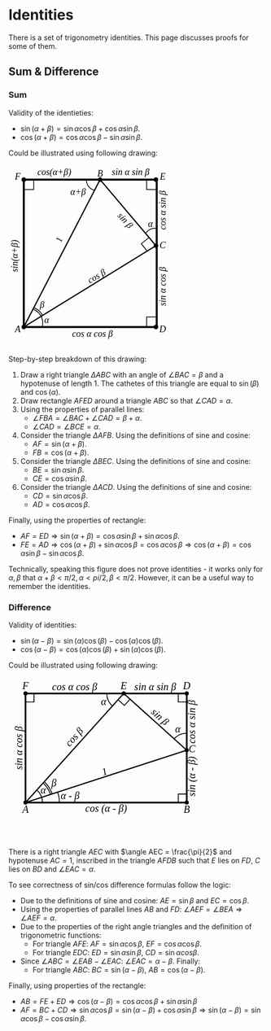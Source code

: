 # Identities

There is a set of trigonometry identities. This page discusses proofs for some of them.

## Sum & Difference

### Sum

Validity of the identieties:

- $\sin(\alpha + \beta) = \sin{\alpha} \cos {\beta} + \cos{\alpha} \sin{\beta}$.
- $\cos(\alpha + \beta) = \cos{\alpha}\cos{\beta} - \sin{\alpha}\sin{\beta}$.

Could be illustrated using following drawing:

<svg width="330" height="360" viewbox="-0.1 -0.1 1.1 1.2">
    <g>
        <circle cx="0" cy="0" r="0.015" />
        <circle cx="0.5" cy="0" r="0.015" />
        <circle cx="0.866" cy="0" r="0.015" />
        <circle cx="0.866" cy="0.433" r="0.015" />
        <circle cx="0.866" cy="0.966" r="0.015" />
        <circle cx="0" cy="0.966" r="0.015" />
    </g>
    <g stroke="black" stroke-width="0.013" fill="none">
        <path d="M 0.5 0 L 0.866 0.433 0 0.966 Z" stroke-width="0.008" />
        <rect x="0" y="0" width="0.871" height="0.966"   />
    </g>
    <g
        font-size="0.06"
        text-anchor="middle"
        style="font-family: 'LatinModern'"
        font-style="italic"
    >
        <text x="-0.04" y="0" >F</text>
        <text x="0.5" y="-0.02">B</text>
        <text x="0.91" y="0">E</text>
        <text x="0.91" y="0.45">C</text>
        <text x="0.91" y="1">D</text>
        <text x="-0.04" y="1">A</text>
        <text x="0.12" y="0.84">β</text>
        <text x="0.15" y="0.94">α</text>
        <text x="0.83" y="0.31">α</text>
        <text x="0.356" y="0.1">α+β</text>
        <text x="0.25" y="0.4" transform="rotate(-70 0.25 0.4)">1</text>
        <text x="0.5" y="0.7" transform="rotate(-30 0.4 0.7)">cos β</text>
        <text x="0.65" y="0.28" transform="rotate(48 0.65 0.28)">sin β</text>
        <text x="-0.04" y="0.5" transform="rotate(-90 -0.04 0.5)">sin(α+β)</text>
        <text x="0.2" y="-0.03">cos(α+β)</text>
        <text x="0.7" y="-0.03">sin α sin β</text>
        <text x="0.93" y="0.2" transform="rotate(-90 0.93 0.2)">cos α sin β</text>
        <text x="0.93" y="0.7" transform="rotate(-90 0.93 0.7)">sin α cos β</text>
        <text x="0.45" y="1.03">cos α cos β</text>
    </g>
    <g fill="none" stroke="black" stroke-width="0.005">
        <path d="M 0.065 0.85 A 0.1 0.1 0 0 1 0.12 0.97" />
        <path d="M 0.067 0.84 A 0.1 0.1 0 0 1 0.122 0.889" />
        <path d="M 0.41 0 A 0.07 0.07 0 0 0 0.465 0.07" />
        <path d="M 0.87 0.32 A 0.07 0.07 0 0 0 0.8 0.35" />
        <path d="M 0.871 0.9 L 0.805 0.9 0.805 0.966" />
        <path d="M 0.805 0 L 0.805 0.065 0.871 0.065" />
        <path d="M 0 0.065 L 0.065 0.065 0.065 0" />
        <path d="M 0.82 0.38 L 0.77 0.42 0.81 0.47" />
    </g>
</svg>

Step-by-step breakdown of this drawing:

1. Draw a right triangle $\Delta ABC$ with an angle of $\angle BAC = \beta$ and a hypotenuse of length 1. The cathetes of this triangle are equal to $\sin(\beta)$ and $\cos(\alpha)$.
2. Draw rectangle $AFED$ around a triangle $ABC$ so that $\angle CAD = \alpha$.
3. Using the properties of parallel lines:
    - $\angle FBA = \angle BAC + \angle CAD = \beta + \alpha$.
    - $\angle CAD = \angle BCE = \alpha$.
4. Consider the triangle $\Delta AFB$. Using the definitions of sine and cosine:
    - $AF=\sin{(\alpha + \beta)}$.
    - $FB=\cos{(\alpha + \beta)}$.
5. Consider the triangle $\Delta BEC$. Using the definitions of sine and cosine:
    - $BE = \sin{\alpha} \sin{\beta}$.
    - $CE = \cos{\alpha} \sin{\beta}$.
6. Consider the triangle $\Delta ACD$. Using the definitions of sine and cosine:
    - $CD = \sin{\alpha} \cos{\beta}$.
    - $AD = \cos{\alpha} \cos{\beta}$.

Finally, using the properties of rectangle:

- $AF = ED \Rightarrow \sin{(\alpha + \beta)} = \cos{\alpha} \sin{\beta} + \sin{\alpha} \cos{\beta}$.
- $FE = AD \Rightarrow \cos{(\alpha + \beta)} + \sin{\alpha}\cos{\beta} = \cos{\alpha}\cos{\beta} \Rightarrow \cos{(\alpha + \beta)} = \cos{\alpha}\sin{\beta} - \sin{\alpha}\cos{\beta}$.

Technically, speaking this figure does not prove identities - it works only for $\alpha, \beta$ that $\alpha + \beta < \pi/2, \alpha < pi/2, \beta < \pi/2$. However, it can be a useful way to remember the identities.

### Difference

Validity of identities:

- $\sin(\alpha - \beta) = \sin(\alpha)\cos(\beta) - \cos(\alpha)\cos(\beta)$.
- $\cos(\alpha - \beta) = \cos(\alpha)\cos(\beta) + \sin(\alpha)\cos(\beta)$.

Could be illustrated using following drawing:

<svg width="475.52825814757676" height="321.79114877718825" viewbox="-0.1 -0.1 1.4265847744427302 0.9653734463315646">
    <g>
        <circle cx="0" cy="0" r="0.012" />
        <circle cx="0" cy="0.6435822975543765" r="0.012" />
        <circle cx="0.9510565162951535" cy="0" r="0.012" />
        <circle cx="0.9510565162951535" cy="0.6435822975543765" r="0.012" />
        <circle cx="0.5794841035564565" cy="0" r="0.012" />
        <circle cx="0.9510565162951535" cy="0.33456530317942906" r="0.012" />
    </g>
    <path
        d="M 0 0 L 0 0 0 0.6435822975543765 0.9510565162951535 0.6435822975543765 0.9510565162951535 0 Z"
        fill="none" stroke-width="0.01" stroke="black"
    />
    <g stroke="black" stroke-width="0.007">
        <line x1="0" y1="0.6435822975543765" x2="0.9510565162951535" y2="0.33456530317942906" />
        <line x1="0.5794841035564565" y1="0" x2="0.9510565162951535" y2="0.33456530317942906" />
        <line x1="0" y1="0.6435822975543765" x2="0.5794841035564565" y2="0" />
    </g>
    <g
        font-size="0.06"
        text-anchor="middle"
        dominant-baseline="middle"
        style="font-family: 'LatinModern'"
        font-style="italic"
    >
        <text x="0" y="0.6615822975543765" dominant-baseline="Hanging">A</text>
        <text x="0.9510565162951535" y="0.6615822975543765" dominant-baseline="Hanging">B</text>
        <text x="0.9630565162951535" y="0.33456530317942906" text-anchor="start">C</text>
        <text x="0.5794841035564565" y="-0.024" dominant-baseline="Auto">E</text>
        <text x="0.9510565162951535" y="-0.024" dominant-baseline="Auto">D</text>
        <text x="0" y="-0.024" dominant-baseline="Auto">F</text>
        <text x="0.104833820993178" y="0.5755024181774981">α</text>
        <text x="0.16773411358908483" y="0.534654490551371">β</text>
        <text text-anchor="start" x="0.20741455152497892" y="0.610731059895928">α - β</text>
        <text x="0.4607231940629184" y="0.05287576359985402" >α</text>
        <text x="0.8981807526952995" y="0.21580439368589094" >α</text>
        <text x=0.47552825814757677 y=0.4790738003669027 transform="rotate(-18.0, 0.47552825814757677, 0.48907380036690273)" dominant-baseline="Auto">1</text>
        <text x=0.3017911487771882 y=0.26974205177822824 transform="rotate(-48.0, 0.3017911487771882, 0.26974205177822824)" dominant-baseline="Auto">cos β</text>
        <text x=0.28974205177822826 y=-0.02 dominant-baseline="Auto">cos α cos β</text>
        <text x=0.765270309925805 y=-0.02 dominant-baseline="Auto">sin α sin β</text>
        <text x=0.780270309925805 y=0.15228265158971455 transform="rotate(42.0, 0.780270309925805, 0.15228265158971455)" dominant-baseline="Auto">sin β</text>
        <text x=-0.02 y=0.32179114877718823 transform="rotate(-90, -0.02, 0.32179114877718823)" dominant-baseline="Auto">sin α cos β</text>
        <text x=1.0010565162951535 y=0.16728265158971453 transform="rotate(-90, 1.0010565162951535, 0.16728265158971453)" dominant-baseline="Auto">cos α sin β</text>
        <text x=1.0010565162951535 y=0.48907380036690273 transform="rotate(-90, 1.0010565162951535, 0.48907380036690273)" dominant-baseline="Auto">sin (α - β)</text>
        <text x=0.47552825814757677 y=0.6535822975543765 dominant-baseline="hanging">cos (α - β)</text>
    </g>
    <g fill="none" stroke="black" stroke-width="0.005">
        <path d="M 0.06691306063588583 0.569267815006637A 0.1 0.1 0 0 1 0.1 0.6435822975543765"/>
        <path d="M 0.10371524398562303 0.5283948496053804 A 0.155 0.155 0 0 1 0.1474137600257488 0.5956846634262596" />
        <path d="M 0.11040655004921161 0.5209634013506064 A 0.165 0.165 0 0 1 0.15692432518870034 0.5925944934825101" />
        <path d="M 0.1902113032590307 0.581778898679387 A 0.2 0.2 0 0 1 0.2 0.6435822975543765" />
        <path d="M 0.5125710429205707 0.07431448254773941 A 0.1 0.1 0 0 1 0.47948410355645654 0" />
        <path d="M 0.9510565162951535 0.23456530317942906 A 0.1 0.1 1 0 0 0.8767420337474141 0.26765224254354325" />
        <path d="M 3.061616997868383e-18 0.05 L 0.05000000000000002 0.05 0.05 0.0"/>
        <path d="M 0.9010565162951535 -6.123233995736766e-18 L 0.9010565162951535 0.05 0.9510565162951535 0.05"/>
        <path d="M 0.9510565162951535 0.5935822975543764 L 0.9010565162951535 0.5935822975543764 0.9010565162951535 0.6435822975543765"/>
        <path d="M 0.5460275732385136 0.03715724127386972 L 0.5831848145123834 0.07061377159181263 0.6166413448303263 0.033456530317942906"/>
    </g>
</svg>

There is a right triangle $AEC$ with $\angle AEC = \frac{\pi}{2}$ and hypotenuse $AC=1$, inscribed in the triangle $AFDB$ such that $E$ lies on $FD$, $C$ lies on $BD$ and $\angle EAC = \alpha$.

To see correctness of sin/cos difference formulas follow the logic:

- Due to the definitions of sine and cosine: $AE = \sin{\beta}$ and $EC = \cos{\beta}$.
- Using the properties of parallel lines $AB$ and $FD$: $\angle AEF = \angle BEA \Rightarrow \angle AEF = \alpha$.
- Due to the properties of the right angle triangles and the definition of trigonometric functions:
  - For triangle $AFE$: $AF = \sin{\alpha}\cos{\beta}$, $EF = \cos{\alpha}\cos{\beta}$.
  - For triangle $EDC$: $ED = \sin{\alpha}\sin{\beta}$, $CD = \sin{\alpha}cos{\beta}$.
- Since $\angle ABC = \angle EAB - \angle EAC$: $\angle EAC = \alpha - \beta$. Finally:
  - For triangle $ABC$: $BC=\sin{(\alpha - \beta)}$, $AB=\cos{(\alpha - \beta)}$.

Finally, using properties of the rectangle:

- $AB = FE + ED \Rightarrow \cos{(\alpha - \beta)} = \cos{\alpha} \cos{\beta} + \sin{\alpha} \sin{\beta}$
- $AF = BC + CD \Rightarrow \sin{\alpha}\cos{\beta} = \sin{(\alpha - \beta)} + \cos{\alpha} \sin{\beta} \Rightarrow \sin{(\alpha - \beta)} = \sin{\alpha}\cos{\beta} - \cos{\alpha}\sin{\beta}$.
